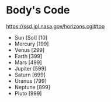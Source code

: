 # Body's Code

https://ssd.jpl.nasa.gov/horizons.cgi#top

- Sun [Sol] [10]
- Mercury [199]
- Venus [299]
- Earth [399]
- Mars [499]
- Jupiter [599]
- Saturn [699]
- Uranus [799]
- Neptune [899]
- Pluto [999]
